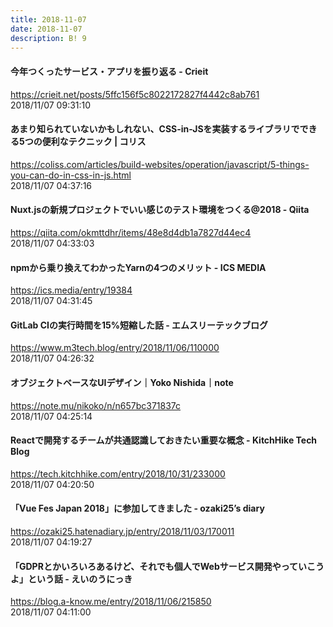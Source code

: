 ```yaml
---
title: 2018-11-07
date: 2018-11-07
description: B! 9
---
```


#### 今年つくったサービス・アプリを振り返る - Crieit
https://crieit.net/posts/5ffc156f5c8022172827f4442c8ab761<br>
2018/11/07 09:31:10<br>


####   あまり知られていないかもしれない、CSS-in-JSを実装するライブラリでできる5つの便利なテクニック | コリス
https://coliss.com/articles/build-websites/operation/javascript/5-things-you-can-do-in-css-in-js.html<br>
2018/11/07 04:37:16<br>


#### Nuxt.jsの新規プロジェクトでいい感じのテスト環境をつくる@2018 - Qiita
https://qiita.com/okmttdhr/items/48e8d4db1a7827d44ec4<br>
2018/11/07 04:33:03<br>


#### npmから乗り換えてわかったYarnの4つのメリット - ICS MEDIA
https://ics.media/entry/19384<br>
2018/11/07 04:31:45<br>


#### GitLab CIの実行時間を15%短縮した話 - エムスリーテックブログ
https://www.m3tech.blog/entry/2018/11/06/110000<br>
2018/11/07 04:26:32<br>


#### オブジェクトベースなUIデザイン｜Yoko Nishida｜note
https://note.mu/nikoko/n/n657bc371837c<br>
2018/11/07 04:25:14<br>


#### Reactで開発するチームが共通認識しておきたい重要な概念 - KitchHike Tech Blog
https://tech.kitchhike.com/entry/2018/10/31/233000<br>
2018/11/07 04:20:50<br>


#### 「Vue Fes Japan 2018」に参加してきました - ozaki25’s diary
https://ozaki25.hatenadiary.jp/entry/2018/11/03/170011<br>
2018/11/07 04:19:27<br>


#### 「GDPRとかいろいろあるけど、それでも個人でWebサービス開発やっていこうよ」という話 - えいのうにっき
https://blog.a-know.me/entry/2018/11/06/215850<br>
2018/11/07 04:11:00<br>


